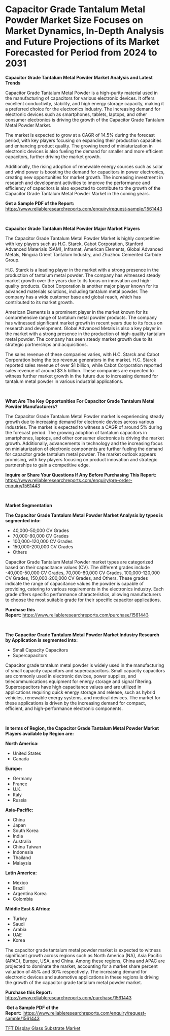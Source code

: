 <p><h1>Capacitor Grade Tantalum Metal Powder Market Size Focuses on Market Dynamics, In-Depth Analysis and Future Projections of its Market Forecasted for Period from 2024 to 2031</h1></p><p><strong>Capacitor Grade Tantalum Metal Powder Market Analysis and Latest Trends</strong></p>
<p><p>Capacitor Grade Tantalum Metal Powder is a high-purity material used in the manufacturing of capacitors for various electronic devices. It offers excellent conductivity, stability, and high energy storage capacity, making it a preferred choice for the electronics industry. The increasing demand for electronic devices such as smartphones, tablets, laptops, and other consumer electronics is driving the growth of the Capacitor Grade Tantalum Metal Powder Market.</p><p>The market is expected to grow at a CAGR of 14.5% during the forecast period, with key players focusing on expanding their production capacities and enhancing product quality. The growing trend of miniaturization in electronic devices is also fueling the demand for smaller and more efficient capacitors, further driving the market growth.</p><p>Additionally, the rising adoption of renewable energy sources such as solar and wind power is boosting the demand for capacitors in power electronics, creating new opportunities for market growth. The increasing investment in research and development activities to improve the performance and efficiency of capacitors is also expected to contribute to the growth of the Capacitor Grade Tantalum Metal Powder Market in the coming years.</p></p>
<p><strong>Get a Sample PDF of the Report:&nbsp;</strong> <a href="https://www.reliableresearchreports.com/enquiry/request-sample/1561443">https://www.reliableresearchreports.com/enquiry/request-sample/1561443</a></p>
<p>&nbsp;</p>
<p><strong>Capacitor Grade Tantalum Metal Powder Major Market Players</strong></p>
<p><p>The Capacitor Grade Tantalum Metal Powder Market is highly competitive with key players such as H.C. Starck, Cabot Corporation, Stanford Advanced Materials (SAM), Inframat, American Elements, Global Advanced Metals, Ningxia Orient Tantalum Industry, and Zhuzhou Cemented Carbide Group. </p><p>H.C. Starck is a leading player in the market with a strong presence in the production of tantalum metal powder. The company has witnessed steady market growth over the years due to its focus on innovation and high-quality products. Cabot Corporation is another major player known for its advanced materials solutions, including tantalum metal powder. The company has a wide customer base and global reach, which has contributed to its market growth.</p><p>American Elements is a prominent player in the market known for its comprehensive range of tantalum metal powder products. The company has witnessed significant market growth in recent years due to its focus on research and development. Global Advanced Metals is also a key player in the market with a strong presence in the production of high-quality tantalum metal powder. The company has seen steady market growth due to its strategic partnerships and acquisitions.</p><p>The sales revenue of these companies varies, with H.C. Starck and Cabot Corporation being the top revenue generators in the market. H.C. Starck reported sales revenue of over $1 billion, while Cabot Corporation reported sales revenue of around $3.5 billion. These companies are expected to witness further market growth in the future due to increasing demand for tantalum metal powder in various industrial applications.</p></p>
<p>&nbsp;</p>
<p><strong>What Are The Key Opportunities For Capacitor Grade Tantalum Metal Powder Manufacturers?</strong></p>
<p><p>The Capacitor Grade Tantalum Metal Powder market is experiencing steady growth due to increasing demand for electronic devices across various industries. The market is expected to witness a CAGR of around 5% during the forecast period. The growing adoption of tantalum capacitors in smartphones, laptops, and other consumer electronics is driving the market growth. Additionally, advancements in technology and the increasing focus on miniaturization of electronic components are further fueling the demand for capacitor grade tantalum metal powder. The market outlook appears promising, with key players focusing on product innovation and strategic partnerships to gain a competitive edge.</p></p>
<p><strong>Inquire or Share Your Questions If Any Before Purchasing This Report:</strong> <a href="https://www.reliableresearchreports.com/enquiry/pre-order-enquiry/1561443">https://www.reliableresearchreports.com/enquiry/pre-order-enquiry/1561443</a></p>
<p>&nbsp;</p>
<p><strong>Market Segmentation</strong></p>
<p><strong>The Capacitor Grade Tantalum Metal Powder Market Analysis by types is segmented into:</strong></p>
<p><ul><li>40,000-50,000 CV Grades</li><li>70,000-80,000 CV Grades</li><li>100,000-120,000 CV Grades</li><li>150,000-200,000 CV Grades</li><li>Others</li></ul></p>
<p><p>Capacitor Grade Tantalum Metal Powder market types are categorized based on their capacitance values (CV). The different grades include -40,000-50,000 CV Grades, 70,000-80,000 CV Grades, 100,000-120,000 CV Grades, 150,000-200,000 CV Grades, and Others. These grades indicate the range of capacitance values the powder is capable of providing, catering to various requirements in the electronics industry. Each grade offers specific performance characteristics, allowing manufacturers to choose the most suitable grade for their specific capacitor applications.</p></p>
<p><strong>Purchase this Report:&nbsp;</strong><a href="https://www.reliableresearchreports.com/purchase/1561443">https://www.reliableresearchreports.com/purchase/1561443</a></p>
<p>&nbsp;</p>
<p><strong>The Capacitor Grade Tantalum Metal Powder Market Industry Research by Application is segmented into:</strong></p>
<p><ul><li>Small Capacity Capacitors</li><li>Supercapacitors</li></ul></p>
<p><p>Capacitor grade tantalum metal powder is widely used in the manufacturing of small capacity capacitors and supercapacitors. Small capacity capacitors are commonly used in electronic devices, power supplies, and telecommunications equipment for energy storage and signal filtering. Supercapacitors have high capacitance values and are utilized in applications requiring quick energy storage and release, such as hybrid vehicles, renewable energy systems, and medical devices. The market for these applications is driven by the increasing demand for compact, efficient, and high-performance electronic components.</p></p>
<p>&nbsp;</p>
<p><strong>In terms of Region, the Capacitor Grade Tantalum Metal Powder Market Players available by Region are:</strong></p>
<p>
    <p> <strong> North America: </strong>
        <ul>
            <li>United States</li>
            <li>Canada</li>
        </ul>
        </p> 
    <p> <strong> Europe: </strong>
        <ul>
            <li>Germany</li>
            <li>France</li>
            <li>U.K.</li>
            <li>Italy</li>
            <li>Russia</li>
        </ul>
        </p> 
    <p> <strong> Asia-Pacific: </strong>
        <ul>
            <li>China</li>
            <li>Japan</li>
            <li>South Korea</li>
            <li>India</li>
            <li>Australia</li>
            <li>China Taiwan</li>
            <li>Indonesia</li>
            <li>Thailand</li>
            <li>Malaysia</li>
        </ul>
        </p> 
    <p> <strong> Latin America: </strong>
        <ul>
            <li>Mexico</li>
            <li>Brazil</li>
            <li>Argentina Korea</li>
            <li>Colombia</li>
        </ul>
        </p> 
    <p> <strong> Middle East & Africa: </strong>
        <ul>
            <li>Turkey</li>
            <li>Saudi</li>
            <li>Arabia</li>
            <li>UAE</li>
            <li>Korea</li>
        </ul>
    </p>
    </p>
<p><p>The capacitor grade tantalum metal powder market is expected to witness significant growth across regions such as North America (NA), Asia Pacific (APAC), Europe, USA, and China. Among these regions, China and APAC are projected to dominate the market, accounting for a market share percent valuation of 45% and 30% respectively. The increasing demand for electronic devices and automotive applications in these regions is driving the growth of the capacitor grade tantalum metal powder market.</p></p>
<p><strong>Purchase this Report: </strong><a href="https://www.reliableresearchreports.com/purchase/1561443">https://www.reliableresearchreports.com/purchase/1561443</a></p>
<p>&nbsp;<strong>Get a Sample PDF of the Report:&nbsp;&nbsp;</strong><a href="https://www.reliableresearchreports.com/enquiry/request-sample/1561443">https://www.reliableresearchreports.com/enquiry/request-sample/1561443</a></p>
<p><strong></strong></p>
<p><p><a href="https://chivalrous-flock-a86.notion.site/TFT-Display-Glass-Substrate-Market-Size-Global-Industry-Overview-Market-Segmentation-and-Forecast--c5a65b2d14aa474db8a75a234753bb7b">TFT Display Glass Substrate Market</a></p></p>